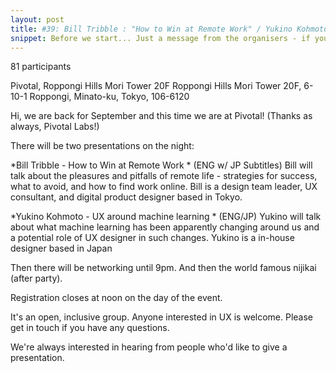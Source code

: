 ```yaml
---
layout: post
title: #39: Bill Tribble : "How to Win at Remote Work" / Yukino Kohmoto "UX Around Machine Learning"
snippet: Before we start... Just a message from the organisers - if you reserve a ticket and then can't ...
---
```

81 participants

Pivotal, Roppongi Hills Mori Tower 20F Roppongi Hills Mori Tower 20F, 6-10-1 Roppongi, Minato-ku, Tokyo, 106-6120

Hi, we are back for September and this time we are at Pivotal! (Thanks as always, Pivotal Labs!)

There will be two presentations on the night:

*Bill Tribble - How to Win at Remote Work * (ENG w/ JP Subtitles)
Bill will talk about the pleasures and pitfalls of remote life - strategies for success, what to avoid, and how to find work online. Bill is a design team leader, UX consultant, and digital product designer based in Tokyo.

*Yukino Kohmoto - UX around machine learning * (ENG/JP)
Yukino will talk about what machine learning has been apparently changing around us and a potential role of UX designer in such changes. Yukino is a in-house designer based in Japan

Then there will be networking until 9pm. And then the world famous nijikai (after party).

Registration closes at noon on the day of the event.

It's an open, inclusive group. Anyone interested in UX is welcome. Please get in touch if you have any questions.

We're always interested in hearing from people who'd like to give a presentation.

